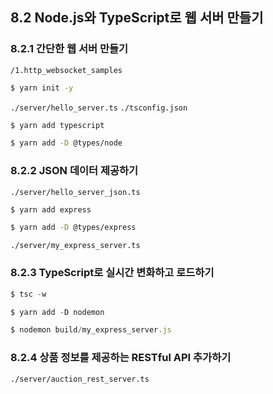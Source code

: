 ## 8.2 Node.js와 TypeScript로 웹 서버 만들기

### 8.2.1 간단한 웹 서버 만들기

`/1.http_websocket_samples`

```sh
$ yarn init -y
```

`./server/hello_server.ts`
`./tsconfig.json`

```sh
$ yarn add typescript
```

```sh
$ yarn add -D @types/node
```

### 8.2.2 JSON 데이터 제공하기
`./server/hello_server_json.ts`

```sh
$ yarn add express
```

```sh
$ yarn add -D @types/express
```

`./server/my_express_server.ts`

### 8.2.3 TypeScript로 실시간 변화하고 로드하기
```ts
$ tsc -w
```

```ts
$ yarn add -D nodemon
```

```ts
$ nodemon build/my_express_server.js
```

### 8.2.4 상품 정보를 제공하는 RESTful API 추가하기
`./server/auction_rest_server.ts`
